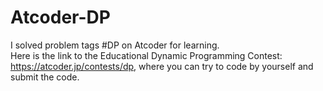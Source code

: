 # Atcoder-DP
I solved problem tags #DP on Atcoder for learning.  
Here is the link to the Educational Dynamic Programming Contest: https://atcoder.jp/contests/dp, where you can try to code by yourself and submit the code.
